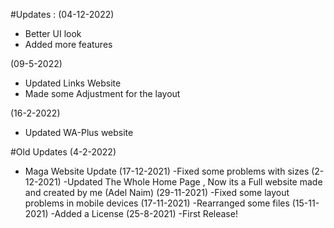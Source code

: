 #Updates :
(04-12-2022)
- Better UI look
- Added more features

(09-5-2022)
- Updated Links Website
- Made some Adjustment for the layout

(16-2-2022)
- Updated WA-Plus website

#Old Updates
(4-2-2022)
- Maga Website Update
(17-12-2021)
-Fixed some problems with sizes
(2-12-2021)
-Updated The Whole Home Page , Now its a Full website made and created by me (Adel Naim)
(29-11-2021)
-Fixed some layout problems in mobile devices
(17-11-2021)
-Rearranged some files
(15-11-2021)
-Added a License
(25-8-2021)
-First Release!
